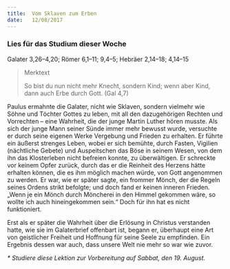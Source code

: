 ```yaml
---
title:  Vom Sklaven zum Erben
date:   12/08/2017
---
```


### Lies für das Studium dieser Woche
Galater 3,26–4,20; Römer 6,1–11; 9,4–5; Hebräer 2,14–18; 4,14–15

> <p>Merktext</p>
> So bist du nun nicht mehr Knecht, sondern Kind; wenn aber Kind, dann auch Erbe durch Gott. (Gal 4,7)

Paulus ermahnte die Galater, nicht wie Sklaven, sondern vielmehr wie Söhne und Töchter Gottes zu leben, mit all den dazugehörigen Rechten und Vorrechten – eine Wahrheit, die der junge Martin Luther hören musste. Als sich der junge Mann seiner Sünde immer mehr bewusst wurde, versuchte er durch seine eigenen Werke Vergebung und Frieden zu erhalten. Er führte ein äußerst strenges Leben, wobei er sich bemühte, durch Fasten, Vigilien (nächtliche Gebete) und Auspeitschen das Böse in seinem Wesen, von dem ihn das Klosterleben nicht befreien konnte, zu überwältigen. Er schreckte vor keinem Opfer zurück, durch das er die Reinheit des Herzens hätte erhalten können, die es ihm möglich machen würde, von Gott angenommen zu werden. Er war, wie er später sagte, ein frommer Mönch, der die Regeln seines Ordens strikt befolgte; und doch fand er keinen inneren Frieden. „Wenn je ein Mönch durch Möncherei in den Himmel gekommen wäre, so wollte ich auch hineingekommen sein.“ Doch für ihn hat es nicht funktioniert.

Erst als er später die Wahrheit über die Erlösung in Christus verstanden hatte, wie sie im Galaterbrief offenbart ist, begann er, überhaupt eine Art von geistlicher Freiheit und Hoffnung für seine Seele zu empfinden. Ein Ergebnis dessen war auch, dass unsere Welt nie mehr so war wie zuvor.

_* Studiere diese Lektion zur Vorbereitung auf Sabbat, den 19. August._